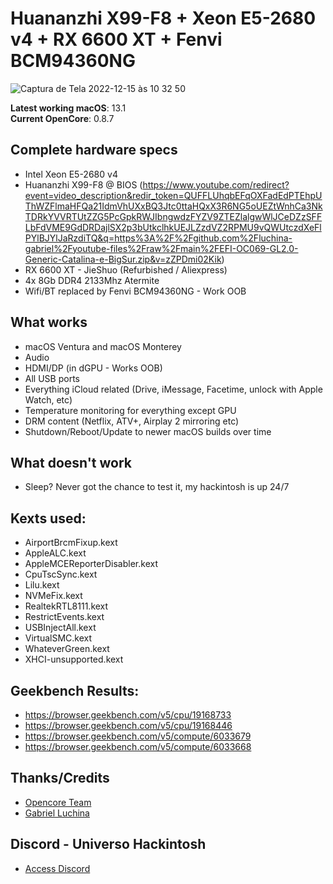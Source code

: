# Huananzhi X99-F8 + Xeon E5-2680 v4 + RX 6600 XT + Fenvi BCM94360NG

![Captura de Tela 2022-12-15 às 10 32 50](https://user-images.githubusercontent.com/120476538/207876445-2bf7e789-35ef-4d65-a2cd-f478c5a8f879.png)


**Latest working macOS**: 13.1
<br>
**Current OpenCore**: 0.8.7

## Complete hardware specs
- Intel Xeon E5-2680 v4
- Huananzhi X99-F8 @ BIOS (https://www.youtube.com/redirect?event=video_description&redir_token=QUFFLUhqbEFqOXFadEdPTEhpUThWZFlmaHFQa21IdmVhUXxBQ3Jtc0ttaHQxX3R6NG5oUEZtWnhCa3NkTDRkYVVRTUtZZG5PcGpkRWJIbngwdzFYZV9ZTEZlalgwWlJCeDZzSFFLbFdVME9GdDRDajlSX2p3bUtkclhkUEJLZzdVZ2RPMU9vQWUtczdXeFlPYlBJYlJaRzdiTQ&q=https%3A%2F%2Fgithub.com%2Fluchina-gabriel%2Fyoutube-files%2Fraw%2Fmain%2FEFI-OC069-GL2.0-Generic-Catalina-e-BigSur.zip&v=zZPDmi02Kik)
- RX 6600 XT - JieShuo (Refurbished / Aliexpress) 
- 4x 8Gb DDR4 2133Mhz Atermite
- Wifi/BT replaced by Fenvi BCM94360NG - Work OOB

## What works
- macOS Ventura and macOS Monterey
- Audio
- HDMI/DP (in dGPU - Works OOB)
- All USB ports
- Everything iCloud related (Drive, iMessage, Facetime, unlock with Apple Watch, etc)
- Temperature monitoring for everything except GPU
- DRM content (Netflix, ATV+, Airplay 2 mirroring etc)
- Shutdown/Reboot/Update to newer macOS builds over time

## What doesn't work
- Sleep? Never got the chance to test it, my hackintosh is up 24/7

## Kexts used:
- AirportBrcmFixup.kext
- AppleALC.kext
- AppleMCEReporterDisabler.kext
- CpuTscSync.kext
- Lilu.kext
- NVMeFix.kext
- RealtekRTL8111.kext
- RestrictEvents.kext
- USBInjectAll.kext
- VirtualSMC.kext
- WhateverGreen.kext
- XHCI-unsupported.kext

## Geekbench Results:
- https://browser.geekbench.com/v5/cpu/19168733
- https://browser.geekbench.com/v5/cpu/19168446
- https://browser.geekbench.com/v5/compute/6033679
- https://browser.geekbench.com/v5/compute/6033668

## Thanks/Credits
- [Opencore Team](https://dortania.github.io/getting-started/)
- [Gabriel Luchina](https://github.com/luchina-gabriel/)

## Discord - Universo Hackintosh
- [Access Discord](https://discord.universohackintosh.com.br)
